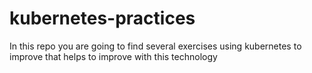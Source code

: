 # kubernetes-practices


In this repo you are going to find several exercises using kubernetes to improve that helps to improve with this technology
